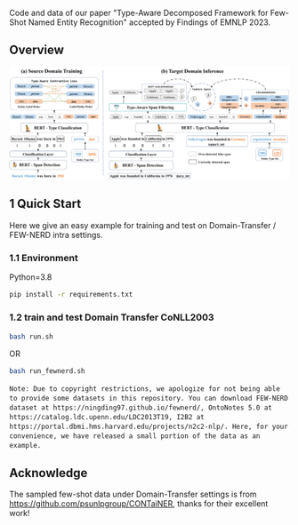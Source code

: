 Code and data of our paper "Type-Aware Decomposed Framework for Few-Shot Named Entity Recognition" accepted by Findings of EMNLP 2023.

## Overview

![Framework of TadNER](framework.jpg)


## 1 Quick Start
Here we give an easy example for training and test on Domain-Transfer / FEW-NERD intra settings.
### 1.1 Environment

Python=3.8

```bash
pip install -r requirements.txt
```

### 1.2 train and test Domain Transfer CoNLL2003



```bash
bash run.sh
```

OR

```bash
bash run_fewnerd.sh
```

`Note: Due to copyright restrictions, we apologize for not being able to provide some datasets in this repository.
You can download FEW-NERD dataset at https://ningding97.github.io/fewnerd/, OntoNotes 5.0 at https://catalog.ldc.upenn.edu/LDC2013T19, I2B2 at https://portal.dbmi.hms.harvard.edu/projects/n2c2-nlp/.
Here, for your convenience, we have released a small portion of the data as an example.
`

## Acknowledge

The sampled few-shot data under Domain-Transfer settings is from https://github.com/psunlpgroup/CONTaiNER, thanks for their excellent work!
